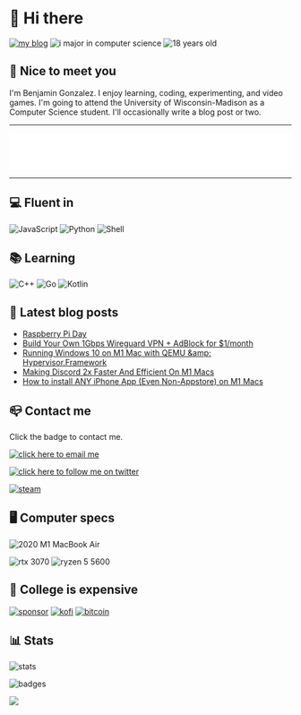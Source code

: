 # 👋 Hi there

[![my blog](https://img.shields.io/badge/blog-randomblock1.com-00adb5?style=for-the-badge)](https://randomblock1.com)
![i major in computer science](https://img.shields.io/badge/major-computer%20science-blueviolet?style=for-the-badge)
![18 years old](https://img.shields.io/badge/age-18-green?style=for-the-badge)

## 🤝 Nice to meet you

I'm Benjamin Gonzalez. I enjoy learning, coding, experimenting, and video games. I'm going to attend the University of Wisconsin-Madison as a Computer Science student. I'll occasionally write a blog post or two.

---

![animated svg](animated.svg)

---

## 💻 Fluent in

![JavaScript](https://img.shields.io/badge/Node.js-43853D?style=for-the-badge&logo=node.js&logoColor=white)
![Python](https://img.shields.io/badge/Python-14354C?style=for-the-badge&logo=python&logoColor=white)
![Shell](https://img.shields.io/badge/Shell_Script-121011?style=for-the-badge&logo=gnu-bash&logoColor=white)

## 📚 Learning

![C++](https://img.shields.io/badge/C%2B%2B-00599C?style=for-the-badge&logo=c%2B%2B&logoColor=white)
![Go](https://img.shields.io/badge/Go-00ADD8?style=for-the-badge&logo=go&logoColor=white)
![Kotlin](https://img.shields.io/badge/Kotlin-0095D5?&style=for-the-badge&logo=kotlin&logoColor=white)

## 📢 Latest blog posts

<!-- BLOG:START -->
- [Raspberry Pi Day](http://randomblock1.com/blog/raspberry-pi-day/)
- [Build Your Own 1Gbps Wireguard VPN + AdBlock for $1/month](http://randomblock1.com/blog/cheap-wireguard-vps/)
- [Running Windows 10 on M1 Mac with QEMU &amp;amp; Hypervisor.Framework](http://randomblock1.com/blog/qemu-windows-mac/)
- [Making Discord 2x Faster And Efficient On M1 Macs](http://randomblock1.com/blog/discord-m1-native/)
- [How to install ANY iPhone App &lpar;Even Non-Appstore&rpar; on M1 Macs](http://randomblock1.com/blog/run-ipa-mac/)
<!-- BLOG:END -->

## 📪 Contact me

Click the badge to contact me.

[![click here to email me](https://img.shields.io/badge/ProtonMail-preferred-8B89CC?style=for-the-badge&logo=protonmail&logoColor=white)](mailto:randomblock1@protonmail.com)

[![click here to follow me on twitter](https://img.shields.io/badge/Twitter-follow_me-1DA1F2?style=for-the-badge&logo=twitter&logoColor=white)](https://twitter.com/@randomblock1_)

[![steam](https://img.shields.io/badge/Steam-why_is_this_here-000000?style=for-the-badge&logo=steam&logoColor=white)](https://steamcommunity.com/id/randomblock1)

## 🖥 Computer specs

![2020 M1 MacBook Air](https://img.shields.io/badge/M1_MacBook_Air_2020-999999?style=for-the-badge&logo=apple&logoColor=white)

![rtx 3070](https://img.shields.io/badge/RTX_3070-76B900?style=for-the-badge&logo=nvidia&logoColor=white)
![ryzen 5 5600](https://img.shields.io/badge/Ryzen_5_5600X-ED1C24?style=for-the-badge&logo=amd&logoColor=white)

## 💸 College is expensive

[![sponsor](https://img.shields.io/badge/Sponsor-black?style=for-the-badge&logo=github-sponsors&logoColor=white)](https://github.com/sponsors/Randomblock1)
[![kofi](https://img.shields.io/badge/Ko--fi-F16061?style=for-the-badge&logo=ko-fi&logoColor=white)](https://ko-fi.com/randomblock1)
[![bitcoin](https://img.shields.io/badge/Bitcoin-orange?style=for-the-badge&logo=bitcoin&logoColor=white)](bitcoin:3Fjdv1arq377tffSo9zCAC3bdbTGwzZXkJ)

## 📊 Stats

![stats](https://github-readme-stats.vercel.app/api?username=randomblock1&theme=blue-green)

![badges](https://img.shields.io/badge/badges_put_here-19-blue?style=for-the-badge)

![](https://hit.yhype.me/github/profile?user_id=19873803)

